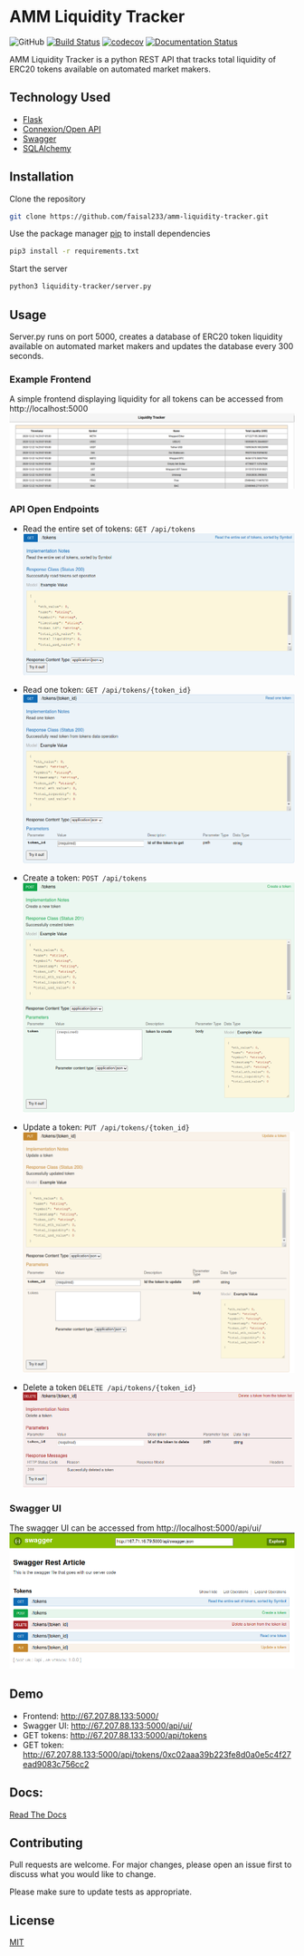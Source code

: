 # AMM Liquidity Tracker
![GitHub](https://img.shields.io/github/license/faisal233/amm-liquidity-tracker?logo=github)
[![Build Status](https://travis-ci.com/faisal233/amm-liquidity-tracker.svg?branch=main)](https://travis-ci.com/faisal233/amm-liquidity-tracker.svg?branch=main)
[![codecov](https://codecov.io/gh/faisal233/amm-liquidity-tracker/branch/main/graph/badge.svg?token=PE8XIJHDM0)](https://codecov.io/gh/faisal233/amm-liquidity-tracker)
[![Documentation Status](https://readthedocs.org/projects/amm-liquidity-tracker/badge/?version=latest)](https://amm-liquidity-tracker.readthedocs.io/en/latest/?badge=latest)

AMM Liquidity Tracker is a python REST API that tracks total liquidity of ERC20 tokens available on automated market makers.

## Technology Used
* [Flask](https://github.com/pallets/flask)
* [Connexion/Open API](https://github.com/zalando/connexion)
* [Swagger](https://github.com/swagger-api)
* [SQLAlchemy](https://github.com/sqlalchemy)

## Installation 

Clone the repository
```bash
git clone https://github.com/faisal233/amm-liquidity-tracker.git
```

Use the package manager [pip](https://pip.pypa.io/en/stable/) to install dependencies
```bash
pip3 install -r requirements.txt
```

Start the server
```bash
python3 liquidity-tracker/server.py
```

## Usage
Server.py runs on port 5000, creates a database of ERC20 token liquidity available on automated market makers and updates the database every 300 seconds. 

### Example Frontend
A simple frontend displaying liquidity for all tokens can be accessed from http://localhost:5000
![Frontend](docs/images/frontend.png)

### API Open Endpoints
* Read the entire set of tokens: `GET /api/tokens`
![GET tokens](docs/images/get_tokens.png)

* Read one token: `GET /api/tokens/{token_id}`
![GET token](docs/images/get_token.png)

* Create a token: `POST /api/tokens`
![POST token](docs/images/post.png)

* Update a token: `PUT /api/tokens/{token_id}`
![PUT token](docs/images/put.png)

* Delete a token `DELETE /api/tokens/{token_id}`
![DELETE token](docs/images/delete.png)

### Swagger UI
The swagger UI can be accessed from http://localhost:5000/api/ui/
![SWAGGER](docs/images/swagger_ui.png)

## Demo
* Frontend: http://67.207.88.133:5000/
* Swagger UI: http://67.207.88.133:5000/api/ui/
* GET tokens: http://67.207.88.133:5000/api/tokens
* GET token: http://67.207.88.133:5000/api/tokens/0xc02aaa39b223fe8d0a0e5c4f27ead9083c756cc2

## Docs:
[Read The Docs](https://amm-liquidity-tracker.readthedocs.io/en/latest/)

## Contributing
Pull requests are welcome. For major changes, please open an issue first to discuss what you would like to change.

Please make sure to update tests as appropriate.

## License
[MIT](https://choosealicense.com/licenses/mit/)

